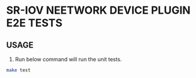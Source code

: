 # SR-IOV NEETWORK DEVICE PLUGIN E2E TESTS

## USAGE

1. Run below command will run the unit tests.

```bash
make test
```
